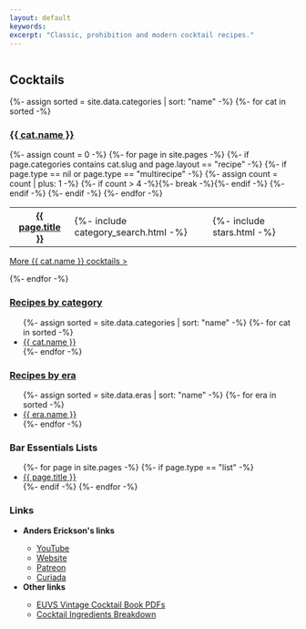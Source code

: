 ```yaml
---
layout: default
keywords:
excerpt: "Classic, prohibition and modern cocktail recipes."
---
```


<div class="row">
    <div class="two-thirds column"> 
        <h2>Cocktails</h2>
        {%- assign sorted = site.data.categories | sort: "name" -%}
        {%- for cat in sorted -%}
        <h3><a href="category/{{ cat.slug }}_cocktails.html">{{ cat.name }}</a></h3>
        <table class="home_table">
        {%- assign count = 0 -%}
        {%- for page in site.pages -%}
            {%- if page.categories contains cat.slug and page.layout == "recipe" -%}
            {%- if page.type == nil or page.type == "multirecipe" -%}
            <tr>
            <th class="home_title">
                <a href="{{ page.url | prepend: site.baseurl }}">
                {{ page.title }}
                </a>
            </th>
            <td class="home_spirits">
                {%- include category_search.html -%}
            </td>
            <td class="home_stars">
                {%- include stars.html -%}
            </td>
            </tr>
            {%- assign count = count | plus: 1 -%}
            {%- if count > 4 -%}{%- break -%}{%- endif -%}
            {%- endif -%}
            {%- endif -%}
        {%- endfor -%}
        </table>
        <p class="more"><a href="category/{{ cat.slug }}_cocktails.html">More {{ cat.name }} cocktails ></a></p>
        {%- endfor -%}
    </div><!-- /div 2/3 -->
    <div class="one-third column">
        <h3><a href="/cocktails/category/">Recipes by category</a></h3>
        <ul>
        {%- assign sorted = site.data.categories | sort: "name" -%}
        {%- for cat in sorted -%}
            <li><a href="category/{{ cat.slug }}_cocktails.html">{{ cat.name }}</a></li>
        {%- endfor -%}
        </ul>
        <h3><a href="/cocktails/era/">Recipes by era</a></h3>
        <ul>
        {%- assign sorted = site.data.eras | sort: "name" -%}
        {%- for era in sorted -%}
            <li><a href="era/{{ era.slug }}.html">{{ era.name }}</a></li>
        {%- endfor -%}
        </ul>
        <h3>Bar Essentials Lists</h3>
        <ul>
        {%- for page in site.pages -%}
            {%- if page.type == "list" -%}
            <li><a href="{{ page.url | prepend: site.baseurl }}">
                {{ page.title }}
            </a></li>
            {%- endif -%}
        {%- endfor -%}
        </ul>
        <h3>Links</h3>
        <ul>
            <li><strong>Anders Erickson's links</strong></li>
            <ul>
                <li><a href="https://www.youtube.com/@AndersErickson/videos" target="_blank">YouTube</a></li>
                <li><a href="https://www.anderserickson.com/" target="_blank">Website</a></li>
                <li><a href="https://www.patreon.com/anderserickson/posts" target="_blank">Patreon</a></li>
                <li><a href="https://curiada.com/collections/anders-erickson-spirits-collection" target="_blank">Curiada</a></li>
            </ul>
            <li><strong>Other links</strong></li>
            <ul>
                <li><a href="https://euvs-vintage-cocktail-books.cld.bz/" target="_blank">EUVS Vintage Cocktail Book PDFs</a></li>
                <li><a href="./AndersEricksonCocktailsList.numbers" target="_blank">Cocktail Ingredients Breakdown</a></li>
            </ul>
        </ul>
    </div><!-- /div 1/3 -->

</div><!-- /div row -->
